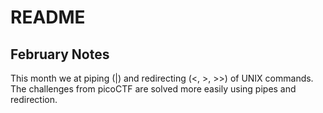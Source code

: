 # README

## February Notes

This month we at piping (|) and redirecting (<, >, >>) of UNIX commands.  The challenges from picoCTF are solved more easily using pipes and redirection.

